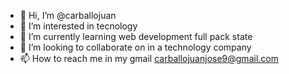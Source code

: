 - 👋 Hi, I’m @carballojuan
- 👀 I’m interested in tecnology
- 🌱 I’m currently learning web development full pack state
- 💞️ I’m looking to collaborate on in a technology company 
- 📫 How to reach me in my gmail carballojuanjose9@gmail.com

<!---
carballojuan/carballojuan is a ✨ special ✨ repository because its `README.md` (this file) appears on your GitHub profile.
You can click the Preview link to take a look at your changes.
--->
